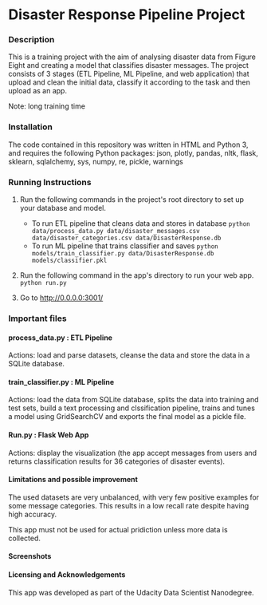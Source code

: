 # Disaster Response Pipeline Project

### Description

This is a training project with the aim of analysing disaster data from Figure Eight and creating a model that classifies disaster messages. The project consists of 3 stages (ETL Pipeline, ML Pipeline, and web application) that upload and clean the initial data, classify it according to the task and then upload as an app.

Note: long training time

### Installation

The code contained in this repository was written in HTML and Python 3, and requires the following Python packages: json, plotly, pandas, nltk, flask, sklearn, sqlalchemy, sys, numpy, re, pickle, warnings

### Running Instructions

1. Run the following commands in the project's root directory to set up your database and model.

    - To run ETL pipeline that cleans data and stores in database
        `python data/process_data.py data/disaster_messages.csv data/disaster_categories.csv data/DisasterResponse.db`
    - To run ML pipeline that trains classifier and saves
        `python models/train_classifier.py data/DisasterResponse.db models/classifier.pkl`

2. Run the following command in the app's directory to run your web app.
    `python run.py`

3. Go to http://0.0.0.0:3001/

### Important files

#### process_data.py : ETL Pipeline 
    
Actions: load and parse datasets, cleanse the data and store the data in a SQLite database.
   
#### train_classifier.py : ML Pipeline 

Actions: load the data from SQLite database, splits the data into training and test sets, build a text processing and clssification pipeline, trains and tunes a model using GridSearchCV and exports the final model as a pickle file.
    
#### Run.py : Flask Web App 

Actions: display the visualization (the app accept messages from users and returns classification results for 36 categories of disaster events).

#### Limitations and possible improvement

The used datasets are very unbalanced, with very few positive examples for some message categories. This results in a low recall rate despite having high accuracy.

This app must not be used for actual pridiction unless more data is collected.

#### Screenshots

#### Licensing and Acknowledgements

This app was developed as part of the Udacity Data Scientist Nanodegree.
